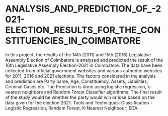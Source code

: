# ANALYSIS_AND_PREDICTION_OF_-2021-ELECTION_RESULTS_FOR_THE_CONSTITUENCIES_IN_COIMBATORE

In this project, the results of the 14th (2011) and 15th (2016) Legislative Assembly Election of Coimbatore is analysed and predicted the result of the 16th Legislative Assembly Election-2021 in Coimbatore. The data have been collected from official government websites and various authentic websites for 2011, 2016 and 2021 elections. The factors considered in the analysis and prediction are Party name, Age, Constituency, Assets, Liabilities, Criminal Cases etc. The Prediction is done using logistic regression, k-nearest neighbors and Random Forest Classifier algorithms. The final result of the study would be whether the party would win or lose based on the data given for the election 2021.
Tools and Techniques: Classification - Logistic Regression, Random Forest, K-Nearest Neighbour; EDA.
